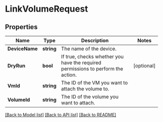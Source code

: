 # LinkVolumeRequest

## Properties

Name | Type | Description | Notes
------------ | ------------- | ------------- | -------------
**DeviceName** | **string** | The name of the device. | 
**DryRun** | **bool** | If true, checks whether you have the required permissions to perform the action. | [optional] 
**VmId** | **string** | The ID of the VM you want to attach the volume to. | 
**VolumeId** | **string** | The ID of the volume you want to attach. | 

[[Back to Model list]](../README.md#documentation-for-models) [[Back to API list]](../README.md#documentation-for-api-endpoints) [[Back to README]](../README.md)


